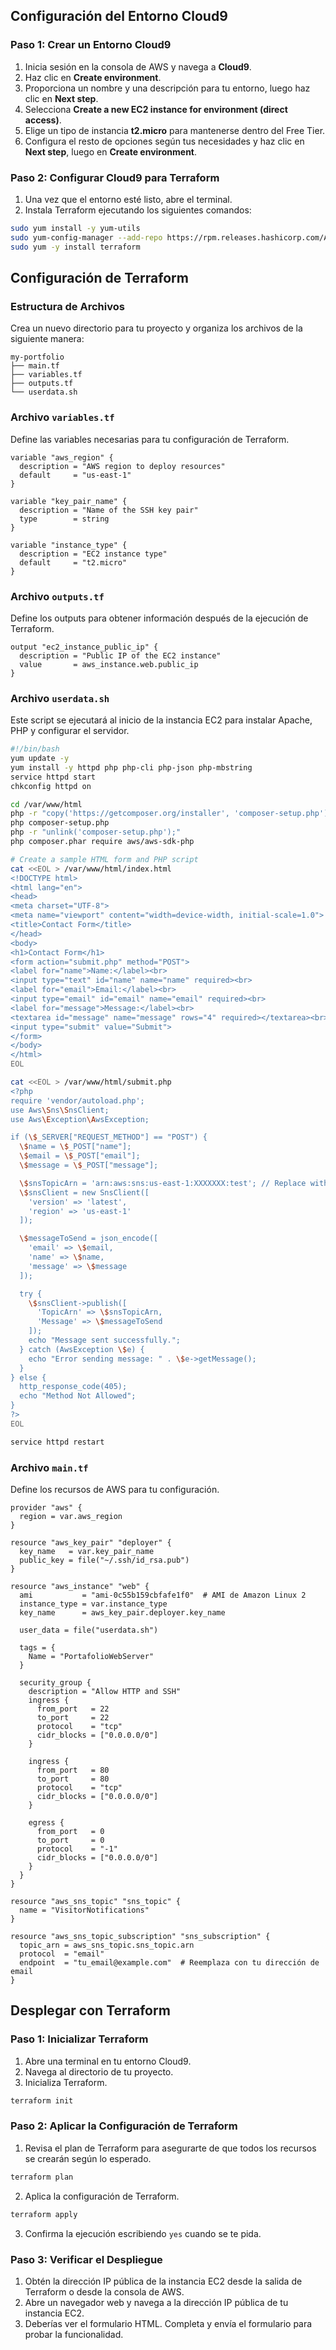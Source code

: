 

## Configuración del Entorno Cloud9

### Paso 1: Crear un Entorno Cloud9

1. Inicia sesión en la consola de AWS y navega a **Cloud9**.
2. Haz clic en **Create environment**.
3. Proporciona un nombre y una descripción para tu entorno, luego haz clic en **Next step**.
4. Selecciona **Create a new EC2 instance for environment (direct access)**.
5. Elige un tipo de instancia **t2.micro** para mantenerse dentro del Free Tier.
6. Configura el resto de opciones según tus necesidades y haz clic en **Next step**, luego en **Create environment**.

### Paso 2: Configurar Cloud9 para Terraform

1. Una vez que el entorno esté listo, abre el terminal.
2. Instala Terraform ejecutando los siguientes comandos:

```sh
sudo yum install -y yum-utils
sudo yum-config-manager --add-repo https://rpm.releases.hashicorp.com/AmazonLinux/hashicorp.repo
sudo yum -y install terraform
```

## Configuración de Terraform

### Estructura de Archivos

Crea un nuevo directorio para tu proyecto y organiza los archivos de la siguiente manera:

```
my-portfolio
├── main.tf
├── variables.tf
├── outputs.tf
└── userdata.sh
```

### Archivo `variables.tf`

Define las variables necesarias para tu configuración de Terraform.

```hcl
variable "aws_region" {
  description = "AWS region to deploy resources"
  default     = "us-east-1"
}

variable "key_pair_name" {
  description = "Name of the SSH key pair"
  type        = string
}

variable "instance_type" {
  description = "EC2 instance type"
  default     = "t2.micro"
}
```

### Archivo `outputs.tf`

Define los outputs para obtener información después de la ejecución de Terraform.

```hcl
output "ec2_instance_public_ip" {
  description = "Public IP of the EC2 instance"
  value       = aws_instance.web.public_ip
}
```

### Archivo `userdata.sh`

Este script se ejecutará al inicio de la instancia EC2 para instalar Apache, PHP y configurar el servidor.

```sh
#!/bin/bash
yum update -y
yum install -y httpd php php-cli php-json php-mbstring
service httpd start
chkconfig httpd on

cd /var/www/html
php -r "copy('https://getcomposer.org/installer', 'composer-setup.php');"
php composer-setup.php
php -r "unlink('composer-setup.php');"
php composer.phar require aws/aws-sdk-php

# Create a sample HTML form and PHP script
cat <<EOL > /var/www/html/index.html
<!DOCTYPE html>
<html lang="en">
<head>
<meta charset="UTF-8">
<meta name="viewport" content="width=device-width, initial-scale=1.0">
<title>Contact Form</title>
</head>
<body>
<h1>Contact Form</h1>
<form action="submit.php" method="POST">
<label for="name">Name:</label><br>
<input type="text" id="name" name="name" required><br>
<label for="email">Email:</label><br>
<input type="email" id="email" name="email" required><br>
<label for="message">Message:</label><br>
<textarea id="message" name="message" rows="4" required></textarea><br>
<input type="submit" value="Submit">
</form>
</body>
</html>
EOL

cat <<EOL > /var/www/html/submit.php
<?php
require 'vendor/autoload.php';
use Aws\Sns\SnsClient;
use Aws\Exception\AwsException;

if (\$_SERVER["REQUEST_METHOD"] == "POST") {
  \$name = \$_POST["name"];
  \$email = \$_POST["email"];
  \$message = \$_POST["message"];

  \$snsTopicArn = 'arn:aws:sns:us-east-1:XXXXXXX:test'; // Replace with your SNS topic ARN
  \$snsClient = new SnsClient([
    'version' => 'latest',
    'region' => 'us-east-1'
  ]);

  \$messageToSend = json_encode([
    'email' => \$email,
    'name' => \$name,
    'message' => \$message
  ]);

  try {
    \$snsClient->publish([
      'TopicArn' => \$snsTopicArn,
      'Message' => \$messageToSend
    ]);
    echo "Message sent successfully.";
  } catch (AwsException \$e) {
    echo "Error sending message: " . \$e->getMessage();
  }
} else {
  http_response_code(405);
  echo "Method Not Allowed";
}
?>
EOL

service httpd restart
```

### Archivo `main.tf`

Define los recursos de AWS para tu configuración.

```hcl
provider "aws" {
  region = var.aws_region
}

resource "aws_key_pair" "deployer" {
  key_name   = var.key_pair_name
  public_key = file("~/.ssh/id_rsa.pub")
}

resource "aws_instance" "web" {
  ami           = "ami-0c55b159cbfafe1f0"  # AMI de Amazon Linux 2
  instance_type = var.instance_type
  key_name      = aws_key_pair.deployer.key_name

  user_data = file("userdata.sh")

  tags = {
    Name = "PortafolioWebServer"
  }

  security_group {
    description = "Allow HTTP and SSH"
    ingress {
      from_port   = 22
      to_port     = 22
      protocol    = "tcp"
      cidr_blocks = ["0.0.0.0/0"]
    }

    ingress {
      from_port   = 80
      to_port     = 80
      protocol    = "tcp"
      cidr_blocks = ["0.0.0.0/0"]
    }

    egress {
      from_port   = 0
      to_port     = 0
      protocol    = "-1"
      cidr_blocks = ["0.0.0.0/0"]
    }
  }
}

resource "aws_sns_topic" "sns_topic" {
  name = "VisitorNotifications"
}

resource "aws_sns_topic_subscription" "sns_subscription" {
  topic_arn = aws_sns_topic.sns_topic.arn
  protocol  = "email"
  endpoint  = "tu_email@example.com"  # Reemplaza con tu dirección de email
}
```

## Desplegar con Terraform

### Paso 1: Inicializar Terraform

1. Abre una terminal en tu entorno Cloud9.
2. Navega al directorio de tu proyecto.
3. Inicializa Terraform.

```sh
terraform init
```

### Paso 2: Aplicar la Configuración de Terraform

1. Revisa el plan de Terraform para asegurarte de que todos los recursos se crearán según lo esperado.

```sh
terraform plan
```

2. Aplica la configuración de Terraform.

```sh
terraform apply
```

3. Confirma la ejecución escribiendo `yes` cuando se te pida.

### Paso 3: Verificar el Despliegue

1. Obtén la dirección IP pública de la instancia EC2 desde la salida de Terraform o desde la consola de AWS.
2. Abre un navegador web y navega a la dirección IP pública de tu instancia EC2.
3. Deberías ver el formulario HTML. Completa y envía el formulario para probar la funcionalidad.
